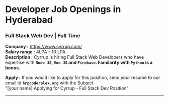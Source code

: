 # Developer Job Openings in Hyderabad

### Full Stack Web Dev | Full Time 
**Company :** <https://www.cyrrup.com/>   
**Salary range :** 4LPA - 10 LPA  
**Description :** Cyrrup is hiring Full Stack Web Developers who have expertise with **`Node JS`, `Vue JS` and `Firebase`. Familarity with `Python` is a bonus.**   

**Apply :** If you would like to apply for this position, send your resume to our email id **`hr@coderplex.org`** with the Subject  <br/> "[your name] Applying for Cyrrup - Full Stack Dev Position"

<hr>
